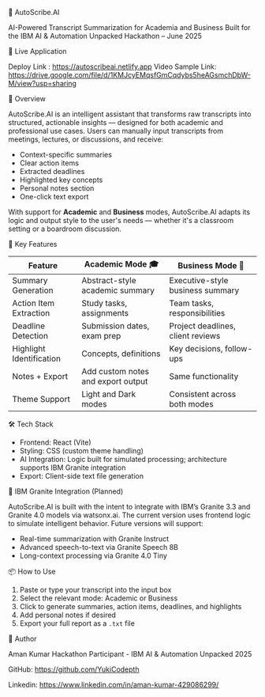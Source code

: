 📘 AutoScribe.AI

AI-Powered Transcript Summarization for Academia and Business
Built for the IBM AI & Automation Unpacked Hackathon – June 2025


🔗 Live Application

Deploy Link : https://autoscribeai.netlify.app
Video Sample Link: https://drive.google.com/file/d/1KMJcyEMqsfGmCqdybs5heAGsmchDbW-M/view?usp=sharing


🧩 Overview

AutoScribe.AI is an intelligent assistant that transforms raw transcripts into structured, actionable insights — designed for both academic and professional use cases. Users can manually input transcripts from meetings, lectures, or discussions, and receive:

* Context-specific summaries
* Clear action items
* Extracted deadlines
* Highlighted key concepts
* Personal notes section
* One-click text export

With support for **Academic** and **Business** modes, AutoScribe.AI adapts its logic and output style to the user's needs — whether it's a classroom setting or a boardroom discussion.


🎯 Key Features

| Feature                  | Academic Mode 🎓                   | Business Mode 💼                  |
| ------------------------ | ---------------------------------- | --------------------------------- |
| Summary Generation       | Abstract-style academic summary    | Executive-style business summary  |
| Action Item Extraction   | Study tasks, assignments           | Team tasks, responsibilities      |
| Deadline Detection       | Submission dates, exam prep        | Project deadlines, client reviews |
| Highlight Identification | Concepts, definitions              | Key decisions, follow-ups         |
| Notes + Export           | Add custom notes and export output | Same functionality                |
| Theme Support            | Light and Dark modes               | Consistent across both modes      |


 🛠 Tech Stack

* Frontend: React (Vite)
* Styling: CSS (custom theme handling)
* AI Integration: Logic built for simulated processing; architecture supports IBM Granite integration
* Export: Client-side text file generation


🧠 IBM Granite Integration (Planned)

AutoScribe.AI is built with the intent to integrate with IBM’s  Granite 3.3 and Granite 4.0 models via watsonx.ai. The current version uses frontend logic to simulate intelligent behavior. Future versions will support:

* Real-time summarization with Granite Instruct
* Advanced speech-to-text via Granite Speech 8B
* Long-context processing via Granite 4.0 Tiny


📦 How to Use

1. Paste or type your transcript into the input box
2. Select the relevant mode: Academic or Business
3. Click to generate summaries, action items, deadlines, and highlights
4. Add personal notes if desired
5. Export your full report as a `.txt` file



👤 Author

Aman Kumar
Hackathon Participant - IBM AI & Automation Unpacked 2025

GitHub: https://github.com/YukiCodepth

Linkedin: https://www.linkedin.com/in/aman-kumar-429086299/
